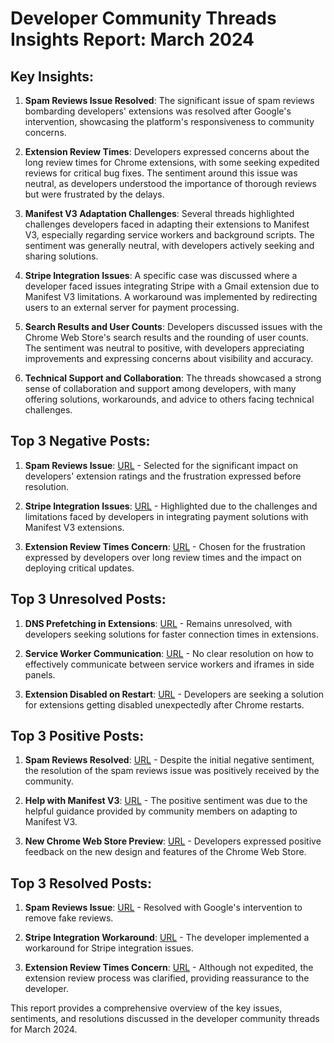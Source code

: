 # Developer Community Threads Insights Report: March 2024

## Key Insights:

1. **Spam Reviews Issue Resolved**: The significant issue of spam reviews bombarding developers' extensions was resolved after Google's intervention, showcasing the platform's responsiveness to community concerns.

2. **Extension Review Times**: Developers expressed concerns about the long review times for Chrome extensions, with some seeking expedited reviews for critical bug fixes. The sentiment around this issue was neutral, as developers understood the importance of thorough reviews but were frustrated by the delays.

3. **Manifest V3 Adaptation Challenges**: Several threads highlighted challenges developers faced in adapting their extensions to Manifest V3, especially regarding service workers and background scripts. The sentiment was generally neutral, with developers actively seeking and sharing solutions.

4. **Stripe Integration Issues**: A specific case was discussed where a developer faced issues integrating Stripe with a Gmail extension due to Manifest V3 limitations. A workaround was implemented by redirecting users to an external server for payment processing.

5. **Search Results and User Counts**: Developers discussed issues with the Chrome Web Store's search results and the rounding of user counts. The sentiment was neutral to positive, with developers appreciating improvements and expressing concerns about visibility and accuracy.

6. **Technical Support and Collaboration**: The threads showcased a strong sense of collaboration and support among developers, with many offering solutions, workarounds, and advice to others facing technical challenges.

## Top 3 Negative Posts:

1. **Spam Reviews Issue**: [URL](https://groups.google.com/a/chromium.org/d/msgid/chromium-extensions/ea5414dd-5372-4fb3-9b20-eb2abb5ecf2dn%40chromium.org?utm_medium=email&utm_source=footer) - Selected for the significant impact on developers' extension ratings and the frustration expressed before resolution.

2. **Stripe Integration Issues**: [URL](https://groups.google.com/a/chromium.org/d/msgid/chromium-extensions/8f0b93f7-486b-43c6-8057-d11430949af8n%40chromium.org?utm_medium=email&utm_source=footer) - Highlighted due to the challenges and limitations faced by developers in integrating payment solutions with Manifest V3 extensions.

3. **Extension Review Times Concern**: [URL](https://groups.google.com/a/chromium.org/d/msgid/chromium-extensions/816a22eb-cc74-457f-a09f-d915143e5a44n%40chromium.org?utm_medium=email&utm_source=footer) - Chosen for the frustration expressed by developers over long review times and the impact on deploying critical updates.

## Top 3 Unresolved Posts:

1. **DNS Prefetching in Extensions**: [URL](https://groups.google.com/a/chromium.org/d/msgid/chromium-extensions/CAHkk8JxY9REzqNoTLJiDrDAd_FTV2MKzj%3Deg2W6Vy6AyzpaQYw%40mail.gmail.com?utm_medium=email&utm_source=footer) - Remains unresolved, with developers seeking solutions for faster connection times in extensions.

2. **Service Worker Communication**: [URL](https://groups.google.com/a/chromium.org/d/msgid/chromium-extensions/01473eca-59a6-4a52-b90c-e2a743d86f41n%40chromium.org?utm_medium=email&utm_source=footer) - No clear resolution on how to effectively communicate between service workers and iframes in side panels.

3. **Extension Disabled on Restart**: [URL](https://groups.google.com/a/chromium.org/d/msgid/chromium-extensions/c79fd09f-fa0a-4df6-820b-acbab988c92fn%40chromium.org?utm_medium=email&utm_source=footer) - Developers are seeking a solution for extensions getting disabled unexpectedly after Chrome restarts.

## Top 3 Positive Posts:

1. **Spam Reviews Resolved**: [URL](https://groups.google.com/a/chromium.org/d/msgid/chromium-extensions/ea5414dd-5372-4fb3-9b20-eb2abb5ecf2dn%40chromium.org?utm_medium=email&utm_source=footer) - Despite the initial negative sentiment, the resolution of the spam reviews issue was positively received by the community.

2. **Help with Manifest V3**: [URL](https://groups.google.com/a/chromium.org/d/msgid/chromium-extensions/4dafc635-db23-43ac-ac5e-12e38dde960cn%40chromium.org?utm_medium=email&utm_source=footer) - The positive sentiment was due to the helpful guidance provided by community members on adapting to Manifest V3.

3. **New Chrome Web Store Preview**: [URL](https://groups.google.com/a/chromium.org/d/msgid/chromium-extensions/9ccc8ab0-8ace-41de-827e-461871acecf7n%40chromium.org?utm_medium=email&utm_source=footer) - Developers expressed positive feedback on the new design and features of the Chrome Web Store.

## Top 3 Resolved Posts:

1. **Spam Reviews Issue**: [URL](https://groups.google.com/a/chromium.org/d/msgid/chromium-extensions/ea5414dd-5372-4fb3-9b20-eb2abb5ecf2dn%40chromium.org?utm_medium=email&utm_source=footer) - Resolved with Google's intervention to remove fake reviews.

2. **Stripe Integration Workaround**: [URL](https://groups.google.com/a/chromium.org/d/msgid/chromium-extensions/8f0b93f7-486b-43c6-8057-d11430949af8n%40chromium.org?utm_medium=email&utm_source=footer) - The developer implemented a workaround for Stripe integration issues.

3. **Extension Review Times Concern**: [URL](https://groups.google.com/a/chromium.org/d/msgid/chromium-extensions/816a22eb-cc74-457f-a09f-d915143e5a44n%40chromium.org?utm_medium=email&utm_source=footer) - Although not expedited, the extension review process was clarified, providing reassurance to the developer.

This report provides a comprehensive overview of the key issues, sentiments, and resolutions discussed in the developer community threads for March 2024.